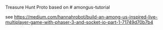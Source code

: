 Treasure Hunt Proto based on # amongus-tutorial

see
https://medium.com/hannahrobot/build-an-among-us-inspired-live-multiplayer-game-with-phaser-3-and-socket-io-part-1-71749d70b7b4
